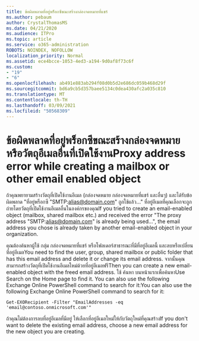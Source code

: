 ```yaml
---
title: ข้อผิดพลาดที่อยู่พร็อกซีขณะสร้างกล่องจดหมายที่แชร์
ms.author: pebaum
author: CrystalThomasMS
ms.date: 04/21/2020
ms.audience: ITPro
ms.topic: article
ms.service: o365-administration
ROBOTS: NOINDEX, NOFOLLOW
localization_priority: Normal
ms.assetid: ece4bcce-1053-4ed3-a194-9d0af8f73c6f
ms.custom:
- "19"
- "6"
ms.openlocfilehash: ab491e883ab294f08d0b5d2e686dc059b468d29f
ms.sourcegitcommit: bd6a9cb5d357baee5134c0dea430afc2a035c810
ms.translationtype: MT
ms.contentlocale: th-TH
ms.lasthandoff: 03/09/2021
ms.locfileid: "50568309"
---
```

# <a name="proxy-address-error-while-creating-a-mailbox-or-other-email-enabled-object"></a><span data-ttu-id="2f6d6-102">ข้อผิดพลาดที่อยู่พร็อกซีขณะสร้างกล่องจดหมายหรือวัตถุอีเมลอื่นที่เปิดใช้งาน</span><span class="sxs-lookup"><span data-stu-id="2f6d6-102">Proxy address error while creating a mailbox or other email enabled object</span></span>

<span data-ttu-id="2f6d6-103">ถ้าคุณพยายามสร้างวัตถุที่เปิดใช้งานอีเมล (กล่องจดหมาย กล่องจดหมายที่แชร์ และอื่นๆ) และได้รับข้อผิดพลาด "ที่อยู่พร็อกซี "SMTP:alias@domain.com" ถูกใช้แล้ว..." ที่อยู่อีเมลที่คุณเลือกจะถูกถ่ายโดยวัตถุที่เปิดใช้งานอีเมลอื่นในองค์กรของคุณ</span><span class="sxs-lookup"><span data-stu-id="2f6d6-103">If you tried to create an email-enabled object (mailbox, shared mailbox etc.) and received the error "The proxy address "SMTP:alias@domain.com" is already being used…", the email address you chose is already taken by another email-enabled object in your organization.</span></span>
  
<span data-ttu-id="2f6d6-104">คุณต้องค้นหาผู้ใช้ กลุ่ม กล่องจดหมายที่แชร์ หรือโฟลเดอร์สาธารณะที่มีที่อยู่อีเมลนี้ และลบหรือเปลี่ยนที่อยู่อีเมล</span><span class="sxs-lookup"><span data-stu-id="2f6d6-104">You need to find the user, group, shared mailbox or public folder that has this email address and delete it or change its email address.</span></span> <span data-ttu-id="2f6d6-105">จากนั้นคุณสามารถสร้างวัตถุที่เปิดใช้งานอีเมลใหม่ด้วยที่อยู่อีเมลฟรี</span><span class="sxs-lookup"><span data-stu-id="2f6d6-105">Then you can create a new email-enabled object with the freed email address.</span></span> <span data-ttu-id="2f6d6-106">ใช้ ค้นหา บนหน้าแรกเพื่อค้นหา</span><span class="sxs-lookup"><span data-stu-id="2f6d6-106">Use Search on the Home page to find it.</span></span> <span data-ttu-id="2f6d6-107">You can also use the following Exchange Online PowerShell command to search for it:</span><span class="sxs-lookup"><span data-stu-id="2f6d6-107">You can also use the following Exchange Online PowerShell command to search for it:</span></span>

`
    Get-EXORecipient -Filter "EmailAddresses -eq 'email@contoso.onmicrosoft.com'"
`
  
<span data-ttu-id="2f6d6-108">ถ้าคุณไม่ต้องการลบที่อยู่อีเมลที่มีอยู่ ให้เลือกที่อยู่อีเมลใหม่ให้กับวัตถุใหม่ที่คุณสร้าง</span><span class="sxs-lookup"><span data-stu-id="2f6d6-108">If you don't want to delete the existing email address, choose a new email address for the new object you are creating.</span></span>
  